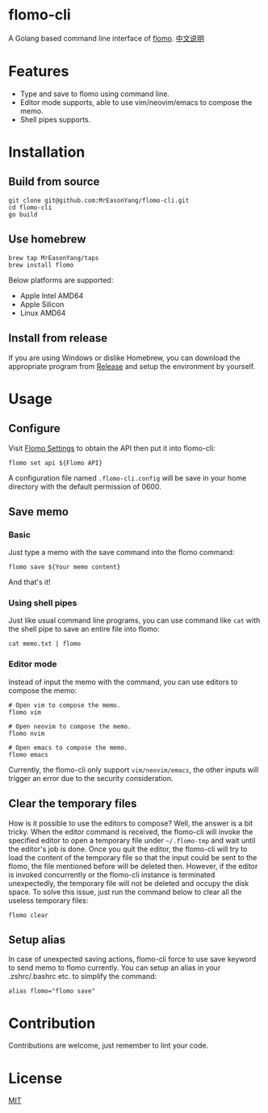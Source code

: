 # flomo-cli
A Golang based command line interface of [flomo](https://flomoapp.com/).
[中文说明](https://easonyang.com/2021/07/17/flomo-cli-cn-readme/)

# Features
- Type and save to flomo using command line.
- Editor mode supports, able to use vim/neovim/emacs to compose the memo.
- Shell pipes supports.

# Installation
## Build from source
```shell
git clone git@github.com:MrEasonYang/flomo-cli.git
cd flomo-cli
go build
```

## Use homebrew
```shell
brew tap MrEasonYang/taps
brew install flomo
```
Below platforms are supported:
- Apple Intel AMD64
- Apple Silicon
- Linux AMD64

## Install from release
If you are using Windows or dislike Homebrew, you can download the appropriate program from [Release](https://github.com/MrEasonYang/flomo-cli/releases) and setup the environment by yourself. 

# Usage
## Configure
Visit [Flomo Settings](https://flomoapp.com/mine?source=incoming_webhook) to obtain the API then put it into flomo-cli:
```shell
flomo set api ${Flomo API}
```
A configuration file named `.flomo-cli.config` will be save in your home directory with the default permission of 0600.

## Save memo
### Basic
Just type a memo with the save command into the flomo command:
```shell
flomo save ${Your memo content}
```
And that's it!
### Using shell pipes
Just like usual command line programs, you can use command like `cat` with the shell pipe to save an entire file into flomo:
```shell
cat memo.txt | flomo
```
### Editor mode
Instead of input the memo with the command, you can use editors to compose the memo:
```shell
# Open vim to compose the memo.
flomo vim 

# Open neovim to compose the memo.
flomo nvim 

# Open emacs to compose the memo.
flomo emacs
```
Currently, the flomo-cli only support `vim/neovim/emacs`, the other inputs will trigger an error due to the security consideration.

## Clear the temporary files
How is it possible to use the editors to compose? Well, the answer is a bit tricky. When the editor command is received, the flomo-cli will invoke the specified editor to open a temporary file under `~/.flomo-tmp` and wait until the editor's job is done. Once you quit the editor, the flomo-cli will try to load the content of the temporary file so that the input could be sent to the flomo, the file mentioned before will be deleted then.
However, if the editor is invoked concurrently or the flomo-cli instance is terminated unexpectedly, the temporary file will not be deleted and occupy the disk space. To solve this issue, just run the command below to clear all the useless temporary files:
```shell
flomo clear
```

## Setup alias
In case of unexpected saving actions, flomo-cli force to use save keyword to send memo to flomo currently. You can setup an alias in your .zshrc/.bashrc etc. to simplify the command:
```shell
alias flomo="flomo save"
```

# Contribution
Contributions are welcome, just remember to lint your code.

# License
[MIT](https://github.com/MrEasonYang/flomo-cli/blob/main/LICENSE)